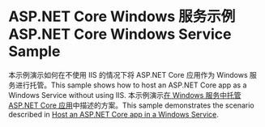 # <a name="aspnet-core-windows-service-sample"></a><span data-ttu-id="3ffb3-101">ASP.NET Core Windows 服务示例</span><span class="sxs-lookup"><span data-stu-id="3ffb3-101">ASP.NET Core Windows Service Sample</span></span>

<span data-ttu-id="3ffb3-102">本示例演示如何在不使用 IIS 的情况下将 ASP.NET Core 应用作为 Windows 服务进行托管。</span><span class="sxs-lookup"><span data-stu-id="3ffb3-102">This sample shows how to host an ASP.NET Core app as a Windows Service without using IIS.</span></span> <span data-ttu-id="3ffb3-103">本示例演示[在 Windows 服务中托管 ASP.NET Core 应用](https://docs.microsoft.com/aspnet/core/host-and-deploy/windows-service)中描述的方案。</span><span class="sxs-lookup"><span data-stu-id="3ffb3-103">This sample demonstrates the scenario described in [Host an ASP.NET Core app in a Windows Service](https://docs.microsoft.com/aspnet/core/host-and-deploy/windows-service).</span></span>
